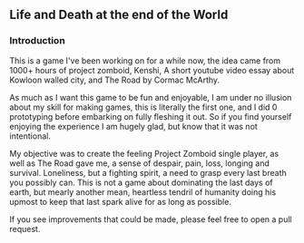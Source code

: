 ## Life and Death at the end of the World

### Introduction
This is a game I've been working on for a while now, the idea came from 1000+ hours of project zomboid, Kenshi, A short youtube video essay about Kowloon walled city, and The Road by Cormac McArthy.

As much as I want this game to be fun and enjoyable, I am under no illusion about my skill for making games, this is literally the first one, and I did 0 prototyping before embarking on fully fleshing it out. So if you find yourself enjoying the experience I am hugely glad, but know that it was not intentional.

My objective was to create the feeling Project Zomboid single player, as well as The Road gave me, a sense of despair, pain, loss, longing and survival. Loneliness, but a fighting spirit, a need to grasp every last breath you possibly can. This is not a game about dominating the last days of earth, but mearly another mean, heartless tendril of humanity doing his upmost to keep that last spark alive for as long as possible.

If you see improvements that could be made, please feel free to open a pull request.
